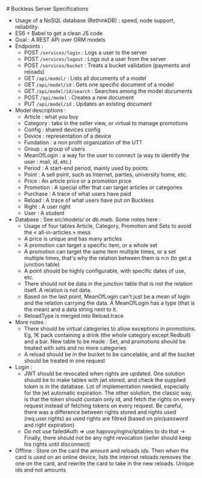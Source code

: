 # Buckless Server Specifications

* Usage of a NoSQL database (RethinkDB) : speed, node support, reliability.
* ES6 + Babel to get a clean JS code
* Goal : A REST API over ORM models
* Endpoints :
    - POST `/services/login`     : Logs a user to the server
    - POST `/services/logout`    : Logs out a user from the server
    - POST `/services/bucket`    : Treats a bucket validation (payments and reloads)
    - GET `/api/model/`          : Lists all documents of a model
    - GET `/api/model/id`        : Gets one specific document of a model
    - GET `/api/model/id/search` : Searches among the model documents
    - POST `/api/model`          : Creates a new document
    - PUT `/api/model/id`        : Updates an existing document
* Model descriptions :
    - Article     : what you buy
    - Category    : tabs in the seller view, or virtual to manage promotions
    - Config      : shared devices config
    - Device      : representation of a device
    - Fundation   : a non profit organization of the UTT
    - Group       : a group of users
    - MeanOfLogin : a way for the user to connect (a way to identify the user : mail, id, etc.)
    - Period      : A start-end period, mainly used by points
    - Point       : A sell point, such as Internet, parties, university home, etc.
    - Price       : An article price or a promotion price
    - Promotion   : A special offer that can target articles or categories
    - Purchase    : A trace of what users have paid
    - Reload      : A trace of what users have put on Buckless
    - Right       : A user right
    - User        : A student
* Database : See src/models/ or db.mwb. Some notes here :
    - Usage of four tables Article, Category, Promotion and Sets to avoid the « all-in-articles » mess
    - A price is unique and has many articles
    - A promotion can target a specific item, or a whole set
    - A promotion can target the same item multiple times, or a set multiple times, that's why the relation between
      them is n:n (to get a junction table)
    - A point should be highly configurable, with specific dates of use, etc.
    - There should not be data in the junction table that is not the relation itself. A relation is not data.
    - Based on the last point, MeanOfLogin can't just be a mean of login and the relation carrying the data.
      A MeanOfLogin has a type (that is the mean) and a data string next to it.
    - ReloadType is merged into Reload.trace
* More notes :
    - There should be virtual categories to allow exceptions in promotions. Eg, 1€ pack containing a drink (the whole
      category except Redbull) and a bar. New table to be made : Set, and promotions should be treated with sets and no
      more categories
    - A reload should be in the bucket to be cancelable, and all the bucket should be treated in one request
* Login :
    - JWT should be revocated when rights are updated. One solution should be to make tables with jwt stored, and check
    the supplied token is in the database. Lot of implementation needed, especially for the jwt automatic expiration.
    The other solution, the classic way, is that the token should contain only id, and fetch the rights on every request
    instead of fetching tokens on every request. Be careful, there was a difference between rights stored and rights
    used (req.user.rights) as used rights are filtred (based on pin/password and right expiration)
    - Do not use failedAuth => use haproxy/nginx/iptables to do that
    -> Finally, there should not be any right revocation (seller should keep his rights until disconnect)
* Offline :
    Store on the card the amount and reloads ids. Then when the card is used on an online device, lists the internet reloads
    removes the one on the card, and rewrite the card to take in the new reloads. Unique ids and not amounts
